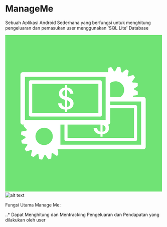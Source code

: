 # ManageMe
Sebuah Aplikasi Android Sederhana yang berfungsi untuk menghitung pengeluaran dan pemasukan user menggunakan 'SQL Lite' Database

![alt text](https://github.com/Maulidito/ManageMe/blob/master/Logo/Manameme_Logo.png "Logo Manage Me")![alt text](https://upload.wikimedia.org/wikipedia/commons/3/38/SQLite370.svg "Sql Lite")

Fungsi Utama Manage Me:

..* Dapat Menghitung dan Mentracking Pengeluaran dan Pendapatan yang dilakukan oleh user
